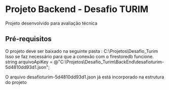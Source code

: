 # Projeto Backend - Desafio TURIM

Projeto desenvolvido para avaliação técnica

## Pré-requisitos

O projeto deve ser baixado na seguinte pasta : C:\Projetos\Desafio_Turim
Isso se faz necessário para que a conexão com o firestoredb funcione.
string arquivoApiKey = @"C:\Projetos\Desafio_Turim\BackEnd\desafioturim-5d4810dd93d1.json";

O arquivo desafioturim-5d4810dd93d1.json já está incorporado na estrutura do projeto
